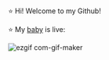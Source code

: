⭐️ Hi! Welcome to my Github!

⭐️ My [baby](https://www.js-queen-web.vercel.app) is live:

![ezgif com-gif-maker](https://user-images.githubusercontent.com/90614620/215476748-1b50acd0-e559-4408-991c-30cf350ead75.gif)
